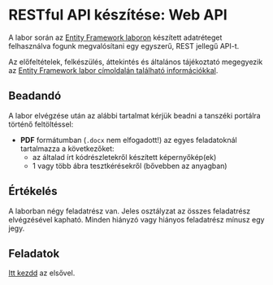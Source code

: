 # RESTful API készítése: Web API

A labor során az [Entity Framework laboron](../ef/README.md) készített adatréteget felhasználva fogunk megvalósítani egy
egyszerű, REST jellegű API-t.

Az előfeltételek, felkészülés, áttekintés és általános tájékoztató megegyezik
az [Entity Framework labor címoldalán található információkkal](../ef/README.md).

## Beadandó

A labor elvégzése után az alábbi tartalmat kérjük beadni a tanszéki portálra történő feltöltéssel:

- **PDF** formátumban (`.docx` nem elfogadott!) az egyes feladatoknál tartalmazza a következőket:
    - az általad írt kódrészletekről készített képernyőkép(ek)
    - 1 vagy több ábra tesztkérésekről (bővebben az anyagban)

## Értékelés

A laborban négy feladatrész van. Jeles osztályzat az összes feladatrész elvégzésével kapható. Minden hiányzó vagy
hiányos feladatrész mínusz egy jegy.

## Feladatok

[Itt kezdd](Feladat-1.md) az elsővel.